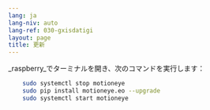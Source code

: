 ```yaml
---
lang: ja
lang-niv: auto
lang-ref: 030-gxisdatigi
layout: page
title: 更新
---
```


 _raspberry_でターミナルを開き、次のコマンドを実行します： 

```bash
    sudo systemctl stop motioneye
    sudo pip install motioneye.eo --upgrade
    sudo systemctl start motioneye
```
